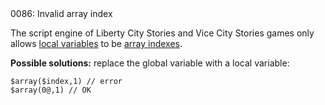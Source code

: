 <!doctype html>
<html lang="es">
<head>
	<title>Mensajes de Error</title>
	<meta charset="utf-8">
	<meta http-equiv="X-UA-Compatible" content="IE=edge">
	<meta name="viewport" content="width=device-width, initial-scale=1">
	<link rel="stylesheet" type="text/css" href="../../../style/style.css">
</head>
<body>
0086: Invalid array index

The script engine of Liberty City Stories and Vice City Stories games only allows [local variables](../../coding/variables.md#local-variables) to be [array indexes](../../coding/arrays.md#general-syntax).

**Possible solutions:** replace the global variable with a local variable:

```
$array($index,1) // error
$array(0@,1) // OK
```


<script src="../../../js/main.min.js"></script>
